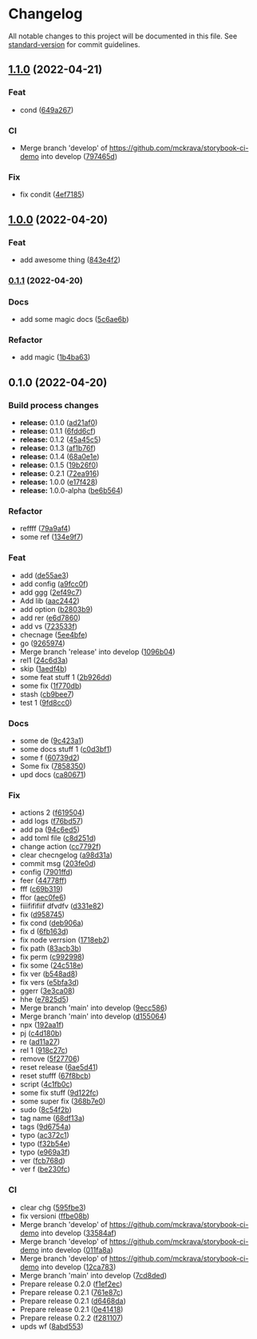 # Changelog

All notable changes to this project will be documented in this file. See [standard-version](https://github.com/conventional-changelog/standard-version) for commit guidelines.

## [1.1.0](https://github.com/mckrava/storybook-ci-demo/compare/v1.0.0...v1.1.0) (2022-04-21)


### Feat

* cond ([649a267](https://github.com/mckrava/storybook-ci-demo/commit/649a26735f343f413a1bd88ed97975dca67728bf))


### CI

* Merge branch 'develop' of https://github.com/mckrava/storybook-ci-demo into develop ([797465d](https://github.com/mckrava/storybook-ci-demo/commit/797465db52906245710db0442096ccdee1c3ba06))


### Fix

* fix condit ([4ef7185](https://github.com/mckrava/storybook-ci-demo/commit/4ef71858a3a1599f719324e662b313b5e610aadb))

## [1.0.0](https://github.com/mckrava/storybook-ci-demo/compare/v0.1.1...v1.0.0) (2022-04-20)


### Feat

* add awesome thing ([843e4f2](https://github.com/mckrava/storybook-ci-demo/commit/843e4f2805ec62c8292bb573eb994f24b4778250))

### [0.1.1](https://github.com/mckrava/storybook-ci-demo/compare/v0.1.0...v0.1.1) (2022-04-20)


### Docs

* add some magic docs ([5c6ae6b](https://github.com/mckrava/storybook-ci-demo/commit/5c6ae6bbe981fb3402c8749539dd9426ef997d27))


### Refactor

* add magic ([1b4ba63](https://github.com/mckrava/storybook-ci-demo/commit/1b4ba63384455b434ae146298309772b29bc37b5))

## 0.1.0 (2022-04-20)


### Build process changes

* **release:** 0.1.0 ([ad21af0](https://github.com/mckrava/storybook-ci-demo/commit/ad21af0e82694ba769fcec295bd280581320c13a))
* **release:** 0.1.1 ([6fdd6cf](https://github.com/mckrava/storybook-ci-demo/commit/6fdd6cf40ee59481948176687495c84011fb6305))
* **release:** 0.1.2 ([45a45c5](https://github.com/mckrava/storybook-ci-demo/commit/45a45c5ad90ff220ec182d3c952b2b26525a398c))
* **release:** 0.1.3 ([af1b76f](https://github.com/mckrava/storybook-ci-demo/commit/af1b76fd0be8d825f379ea7baafa7cfba6d3e65a))
* **release:** 0.1.4 ([68a0e1e](https://github.com/mckrava/storybook-ci-demo/commit/68a0e1e6ae42f7312381d8fce196313711bc39a9))
* **release:** 0.1.5 ([19b26f0](https://github.com/mckrava/storybook-ci-demo/commit/19b26f00331ef488717c5dbb4d378de762f20081))
* **release:** 0.2.1 ([72ea916](https://github.com/mckrava/storybook-ci-demo/commit/72ea9164246d9f2a20f193747f3a4268d978d86b))
* **release:** 1.0.0 ([e17f428](https://github.com/mckrava/storybook-ci-demo/commit/e17f4281db1de3467210f033b29b4ffb297fcea9))
* **release:** 1.0.0-alpha ([be6b564](https://github.com/mckrava/storybook-ci-demo/commit/be6b5641f84bbfb5bb2ddc7608891539908fe0a5))


### Refactor

* reffff ([79a9af4](https://github.com/mckrava/storybook-ci-demo/commit/79a9af4fa6315dbe92133ba34a984beca0175540))
* some ref ([134e9f7](https://github.com/mckrava/storybook-ci-demo/commit/134e9f7871845373c488ec251227ac3c03dd953c))


### Feat

* add ([de55ae3](https://github.com/mckrava/storybook-ci-demo/commit/de55ae358796b03344e78ee45e274cb82df8701e))
* add config ([a9fcc0f](https://github.com/mckrava/storybook-ci-demo/commit/a9fcc0fcebaf8587bffcc3a15a11bbf3edda25bb))
* add ggg ([2ef49c7](https://github.com/mckrava/storybook-ci-demo/commit/2ef49c71cef71905412deabb43c30eea58fe32c1))
* Add lib ([aac2442](https://github.com/mckrava/storybook-ci-demo/commit/aac24421853b3b61e31c5ddcd5d0af32e9af03a7))
* add option ([b2803b9](https://github.com/mckrava/storybook-ci-demo/commit/b2803b9bd43a5c77de6c485760cdf303f5179cc0))
* add rer ([e6d7860](https://github.com/mckrava/storybook-ci-demo/commit/e6d78608750b85391f51e9ece23ae9ab7d3db8e3))
* add vs ([723533f](https://github.com/mckrava/storybook-ci-demo/commit/723533f0af564c5bedec35042138d57b9f604a82))
* checnage ([5ee4bfe](https://github.com/mckrava/storybook-ci-demo/commit/5ee4bfed6b5e03d51e556e4bdfac1b55bc13aafe))
* go ([9265974](https://github.com/mckrava/storybook-ci-demo/commit/9265974afe26f0cacc8ec7ca744bdbffcebc59e4))
* Merge branch 'release' into develop ([1096b04](https://github.com/mckrava/storybook-ci-demo/commit/1096b043415d20deae88e559a56430ef9d2bab07))
* rel1 ([24c6d3a](https://github.com/mckrava/storybook-ci-demo/commit/24c6d3aac6f59679b2931f6a722f0380fd8f8d61))
* skip ([1aedf4b](https://github.com/mckrava/storybook-ci-demo/commit/1aedf4be63ff5afe8d360ee2b3b69d4194f8b8f0))
* some feat stuff 1 ([2b926dd](https://github.com/mckrava/storybook-ci-demo/commit/2b926dd4f05a781a7f1e1d2ea1e8882a4f9f086d))
* some fix ([1f770db](https://github.com/mckrava/storybook-ci-demo/commit/1f770dbfbbd3f16a017fa88c2c6ba2a43306bf08))
* stash ([cb9bee7](https://github.com/mckrava/storybook-ci-demo/commit/cb9bee74110fb599c8064540f5d71f6b471492a8))
* test 1 ([9fd8cc0](https://github.com/mckrava/storybook-ci-demo/commit/9fd8cc00777b93c54f3ef75b5ff7302ef1f1ab19))


### Docs

* some de ([9c423a1](https://github.com/mckrava/storybook-ci-demo/commit/9c423a1bd9cef63b42da0f1a5107e9fc25313497))
* some docs stuff 1 ([c0d3bf1](https://github.com/mckrava/storybook-ci-demo/commit/c0d3bf150f88766182045b9201cb3faa9a09bcb7))
* some f ([60739d2](https://github.com/mckrava/storybook-ci-demo/commit/60739d2c3e9d6c76d1e8cd35c43f8dd336acf89a))
* Some fix ([7858350](https://github.com/mckrava/storybook-ci-demo/commit/7858350c71067490fa775600b5bd2cfbc582a911))
* upd docs ([ca80671](https://github.com/mckrava/storybook-ci-demo/commit/ca806719cf5dcd49512edafcc3c452f74e98ca66))


### Fix

* actions 2 ([f619504](https://github.com/mckrava/storybook-ci-demo/commit/f619504a7021e91b5a13ae8dbf4908ebca2cee1f))
* add logs ([f76bd57](https://github.com/mckrava/storybook-ci-demo/commit/f76bd57f9c5869b96237e310005b4a73ecbab1d9))
* add pa ([94c6ed5](https://github.com/mckrava/storybook-ci-demo/commit/94c6ed5cb02a96ad2650b371f2713231a1656394))
* add toml file ([c8d251d](https://github.com/mckrava/storybook-ci-demo/commit/c8d251db4e49aa5babf53f4328359d52edaa5840))
* change action ([cc7792f](https://github.com/mckrava/storybook-ci-demo/commit/cc7792f3e779f0d7211ef46db276baaa95d481b7))
* clear checngelog ([a98d31a](https://github.com/mckrava/storybook-ci-demo/commit/a98d31a0ad9d68c416174f94d4bba97a37a0fcde))
* commit msg ([203fe0d](https://github.com/mckrava/storybook-ci-demo/commit/203fe0d2b9691704076f84fa99346a61b5395742))
* config ([7901ffd](https://github.com/mckrava/storybook-ci-demo/commit/7901ffd0389cb2d541c359d972150484087bb8d4))
* feer ([44778ff](https://github.com/mckrava/storybook-ci-demo/commit/44778ff5845c4115628fdfcfe8135914b668186d))
* fff ([c69b319](https://github.com/mckrava/storybook-ci-demo/commit/c69b3199fbf8edf827c8f930d28797b1bb26df95))
* ffor ([aec0fe6](https://github.com/mckrava/storybook-ci-demo/commit/aec0fe63d8893bc823ff954c131451e8c49b361c))
* fiiifififiif dfvdfv ([d331e82](https://github.com/mckrava/storybook-ci-demo/commit/d331e82577990500f92d1f0efeacba4ef5c0db53))
* fix ([d958745](https://github.com/mckrava/storybook-ci-demo/commit/d958745f13131888dacaf207319beb85d89b3601))
* fix cond ([deb906a](https://github.com/mckrava/storybook-ci-demo/commit/deb906ac79d782d8b2a8199c467dece7576202c5))
* fix d ([6fb163d](https://github.com/mckrava/storybook-ci-demo/commit/6fb163d95656067f0cf2537a03b3e35f4b03b440))
* fix node verrsion ([1718eb2](https://github.com/mckrava/storybook-ci-demo/commit/1718eb2a6c8ec4a6e5c52185f2977b32395327a4))
* fix path ([83acb3b](https://github.com/mckrava/storybook-ci-demo/commit/83acb3bbce4ef648ac350076659a7af040ce58ba))
* fix perm ([c992998](https://github.com/mckrava/storybook-ci-demo/commit/c99299803b79f2a1676e7f4448a07fa0b57aca69))
* fix some ([24c518e](https://github.com/mckrava/storybook-ci-demo/commit/24c518ee9200373867c96083f8975af0be9faecc))
* fix ver ([b548ad8](https://github.com/mckrava/storybook-ci-demo/commit/b548ad8088f845f27e43be408e1ca3e6b2a6e4f0))
* fix vers ([e5bfa3d](https://github.com/mckrava/storybook-ci-demo/commit/e5bfa3d0638982b33bfc81cf9df95569ada6bd84))
* ggerr ([3e3ca08](https://github.com/mckrava/storybook-ci-demo/commit/3e3ca0841ab3036bed0b5ee54a0e6a7f65fa9f06))
* hhe ([e7825d5](https://github.com/mckrava/storybook-ci-demo/commit/e7825d504ea3a39b91bde2d2863a12ed8ad02a96))
* Merge branch 'main' into develop ([9ecc586](https://github.com/mckrava/storybook-ci-demo/commit/9ecc5865ec4ea8ca150146f9e36513f7f7ae2ac9))
* Merge branch 'main' into develop ([d155064](https://github.com/mckrava/storybook-ci-demo/commit/d15506463396f2a668c4233f94ebc6b80c72d1cf))
* npx ([192aa1f](https://github.com/mckrava/storybook-ci-demo/commit/192aa1f43c7c1a8a63018e1c84c425d4edecd936))
* pj ([c4d180b](https://github.com/mckrava/storybook-ci-demo/commit/c4d180bea1f8e5a3264ebcd122d53dbc4e6efae4))
* re ([ad11a27](https://github.com/mckrava/storybook-ci-demo/commit/ad11a274068d27ceae33faa68cb6909181b3b17d))
* rel 1 ([918c27c](https://github.com/mckrava/storybook-ci-demo/commit/918c27c3ba0229c7863dee9533006347b73e7403))
* remove ([5f27706](https://github.com/mckrava/storybook-ci-demo/commit/5f27706cd729f0c28cc7e25b644a80b506b16c8b))
* reset release ([6ae5d41](https://github.com/mckrava/storybook-ci-demo/commit/6ae5d41f37289f6dd221b0e599c4b8548f8d76d2))
* reset stufff ([67f8bcb](https://github.com/mckrava/storybook-ci-demo/commit/67f8bcbc51b4cc45da040a6e70cbf157e2579181))
* script ([4c1fb0c](https://github.com/mckrava/storybook-ci-demo/commit/4c1fb0cd92cbbd97be98f82481e2c40bd0530c3b))
* some fix stuff ([9d122fc](https://github.com/mckrava/storybook-ci-demo/commit/9d122fc9275f481b3616793d65b9ae80b191b72b))
* some super fix ([368b7e0](https://github.com/mckrava/storybook-ci-demo/commit/368b7e0d8b250f0227dc53ff759aed659bda3e3f))
* sudo ([8c54f2b](https://github.com/mckrava/storybook-ci-demo/commit/8c54f2b63befb20b70842e79f6eeb94ef8a7cf58))
* tag name ([68df13a](https://github.com/mckrava/storybook-ci-demo/commit/68df13ad6657fc1cb0fd9c4e1deabe690c7f68f6))
* tags ([9d6754a](https://github.com/mckrava/storybook-ci-demo/commit/9d6754a8426f17354f1b9ce1274bcd90b9c46bbe))
* typo ([ac372c1](https://github.com/mckrava/storybook-ci-demo/commit/ac372c15967ae07b6254edb1625c079892e17517))
* typo ([f32b54e](https://github.com/mckrava/storybook-ci-demo/commit/f32b54ef15a55c50922fd42b6a65d2944e38aa91))
* typo ([e969a3f](https://github.com/mckrava/storybook-ci-demo/commit/e969a3ff37864f35de8664c17065af4a18c50833))
* ver ([fcb768d](https://github.com/mckrava/storybook-ci-demo/commit/fcb768d4516e873d48902dba1d128bfea619c6c8))
* ver f ([be230fc](https://github.com/mckrava/storybook-ci-demo/commit/be230fc092994b597e60a1d3da1e004aa6aa5d77))


### CI

* clear chg ([595fbe3](https://github.com/mckrava/storybook-ci-demo/commit/595fbe300a6bbb4f264cc2d51dfea3fab4f7f75b))
* fix versioni ([ffbe08b](https://github.com/mckrava/storybook-ci-demo/commit/ffbe08b822a93b3f90e77b85a9ff0292333e6c7f))
* Merge branch 'develop' of https://github.com/mckrava/storybook-ci-demo into develop ([33584af](https://github.com/mckrava/storybook-ci-demo/commit/33584afc01acfb77ebd9ea12571c096b17a10ad2))
* Merge branch 'develop' of https://github.com/mckrava/storybook-ci-demo into develop ([011fa8a](https://github.com/mckrava/storybook-ci-demo/commit/011fa8aa31cf11e13285d32833c845871736c2ff))
* Merge branch 'develop' of https://github.com/mckrava/storybook-ci-demo into develop ([12ca783](https://github.com/mckrava/storybook-ci-demo/commit/12ca7839db6e0b597ca4ad95cbd2d09268395c9f))
* Merge branch 'main' into develop ([7cd8ded](https://github.com/mckrava/storybook-ci-demo/commit/7cd8ded1ecb9a1ca323f0ee7dd495f81fe05e027))
* Prepare release 0.2.0 ([f1ef2ec](https://github.com/mckrava/storybook-ci-demo/commit/f1ef2eccbcc6fd4bebaacae110bebfe6a93a046e))
* Prepare release 0.2.1 ([761e87c](https://github.com/mckrava/storybook-ci-demo/commit/761e87cf393ddbe08b9a6c47d2a2b633f5d608f2))
* Prepare release 0.2.1 ([d6468da](https://github.com/mckrava/storybook-ci-demo/commit/d6468da74a4b73a7979c432d23fbfe58bca8495a))
* Prepare release 0.2.1 ([0e41418](https://github.com/mckrava/storybook-ci-demo/commit/0e41418ca00f66aff2233512eefba0517a78524c))
* Prepare release 0.2.2 ([f281107](https://github.com/mckrava/storybook-ci-demo/commit/f281107bcb525fc4b0aad71edd2619cb8989ee02))
* upds wf ([8abd553](https://github.com/mckrava/storybook-ci-demo/commit/8abd553ca5f322d39c655bddb361fcde8d53e6ab))
